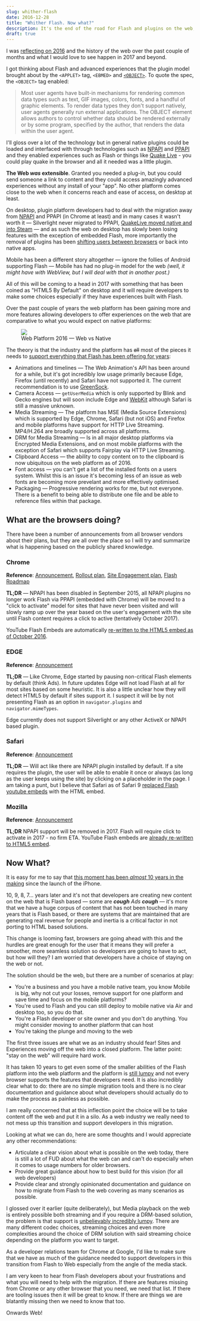 ```yaml
---
slug: whither-flash
date: 2016-12-28
title: "Whither Flash. Now what?"
description: It's the end of the road for Flash and plugins on the web, what do we do now on the web?
draft: true
---
```


I was [reflecting on 2016](/2016-devrel-year-in-review/) and the history of the
web over the past couple of months and what I would love to see happen in 2017
and beyond. 

I got thinking about Flash and advanced experiences that the plugin model brought
about by the `<APPLET>` tag, `<EBMED>` and [`<OBJECT>`](https://www.w3.org/TR/html401/struct/objects.html#h-13.3).
To quote the spec, the `<OBJECT>` tag enabled:

> Most user agents have built-in mechanisms for rendering common data types such
> as text, GIF images, colors, fonts, and a handful of graphic elements. To
> render data types they don't support natively, user agents generally run
> external applications. The OBJECT element allows authors to control whether
> data should be rendered externally or by some program, specified by the
> author, that renders the data within the user agent.

I'll gloss over a lot of the technology but in general native plugins could be
loaded and interfaced with through technologies such as
[NPAPI](https://en.wikipedia.org/wiki/NPAPI) and
[PPAPI](https://en.wikipedia.org/wiki/PPAPI) and they enabled experiences such
as Flash or things like [Quake Live](https://en.wikipedia.org/wiki/Quake_Live) -
you could play quake in the browser and all it needed was a little plugin.

**The Web *was* extensible**. Granted you needed a plug-in, but you could send
someone a link to content and they could access amazingly advanced experiences
without any install of your "app". No other platform comes close to the web when
it concerns reach and ease of access, on desktop at least.

On desktop, plugin platform developers had to deal with the migration away from
[NPAPI](https://blog.chromium.org/2014/11/the-final-countdown-for-npapi.html)
and PPAPI (in Chrome at least) and in many cases it wasn't worth it &mdash;
Silverlight never migrated to PPAPI, [QuakeLive moved native and into
Steam](http://www.vg247.com/2015/10/28/quake-live-migrated-to-steamworks-no-more-free-to-play-option/)
&mdash; and as such the web on desktop has slowly been losing features with the
exception of embedded Flash, more importantly the removal of plugins has been
[shifting users between
browsers](http://www.theinquirer.net/inquirer/news/2383624/google-will-kill-microsoft-silverlight-in-chrome-by-disabling-npapi-plug-in)
or back into native apps.

Mobile has been a different story altogether &mdash; ignore the follies of
Android supporting Flash &mdash; Mobile has had no plug-in model for the web
*(well, it might have with WebView, but I will deal with that in another post.)*

All of this will be coming to a head in 2017 with something that has been coined
as "HTML5 By Default" on desktop and it will require developers to make some
choices especially if they have experiences built with Flash.

Over the past couple of years the web platform has been gaining more and more
features allowing developers to offer experiences on the web that are
comparative to what you would expect on native platforms:

<figure>
 <img src='/images/web-platform-2016.png'>
 <figcaption>Web Platform 2016 &mdash; Web vs Native</figcaption>
</figure>

The theory is that the industry and the platform has ~~all~~ most of the pieces
it needs to [support everything that Flash has been offering for
years](https://en.wikipedia.org/wiki/Comparison_of_HTML5_and_Flash):

* Animations and timelines &mdash; The Web Animation's API has been around for a
  while, but it's got incredibly low usage primarily because Edge, Firefox
  (until recently) and Safari have not supported it. The current recommendation
  is to use [GreenSock](https://greensock.com/).
* Camera Access &mdash; `getUserMedia` which is only supported by Blink and
  Gecko engines but will soon include Edge and
  [WebKit](https://bugs.webkit.org/show_bug.cgi?id=146746) although Safari is 
  still a massive unknown.
* Media Streaming &mdash; The platform has MSE (Media Source Extensions) which
  is supported by Edge, Chrome, Safari (but not iOS) and Firefox and mobile
  platforms have support for HTTP Live Streaming. MP4/H.264 are broadly
  supported across all platforms.
* DRM for Media Streaming &mdash; Is in all major desktop platforms via Encrypted
  Media Extensions, and on most mobile platforms with the exception of Safari
  which supports Fairplay via HTTP Live Streaming.
* Clipboard Access &mdash; the ability to copy content on to the clipboard is 
  now ubiquitous on the web platform as of 2016.
* Font access &mdash; you can't get a list of the installed fonts on a users
  system. Whilst this is an issue it's becoming less of an issue as web fonts
  are becoming more prevelant and more effectively optimised.
* Packaging &mdash; Progressive rendering works for me, but not everyone. There
  is a benefit to being able to distribute one file and be able to reference files
  within that package.

## What are the browsers doing?

There have been a number of announcements from all browser vendors about their
plans, but they are all over the place so I will try and summarize what is
happening based on the publicly shared knowledge.

### Chrome

**Reference**: [Announcement](https://blog.google/products/chrome/flash-and-chrome/), [Rollout
plan](https://blog.chromium.org/2016/12/roll-out-plan-for-html5-by-default.html),
[Site Engagement
plan](https://www.chromium.org/developers/design-documents/site-engagement),
[Flash
Roadmap](https://sites.google.com/a/chromium.org/dev/flash-roadmap#TOC-HTML5-By-Default-Target:-Chrome-55---Dec-2016-)

**TL;DR** &mdash; NPAPI has been disabled in September 2015, all NPAPI plugins no longer work
Flash via PPAPI (embedded with Chrome) will be moved to a "click to activate" 
model for sites that have never been visited and will slowly ramp up over the 
year based on the user's engagement with the site until Flash content requires
a click to active (tentatively October 2017).

YouTube Flash Embeds are automatically [re-written to the HTML5 embed as of October
2016](https://bugs.chromium.org/p/chromium/issues/detail?id=625984).

### EDGE

**Reference**: [Announcement](https://blogs.windows.com/msedgedev/2016/12/14/edge-flash-click-run/#jLOsxEyi0MfEzdJv.97)

**TL;DR** &mdash; Like Chrome, Edge started by pausing non-critical Flash elements by default
(think Ads). In future updates Edge will not load Flash at all for most sites
based on some heuristic. It is also a little unclear how they will detect HTML5
by default if sites support it. I suspect it will be by not presenting Flash as
an option in `navigator.plugins` and `navigator.mimeTypes`.

Edge currently does not support Silverlight or any other ActiveX or NPAPI based
plugin.

### Safari

**Reference**: [Announcement](https://webkit.org/blog/6589/next-steps-for-legacy-plug-ins/)

**TL;DR** &mdash; Will act like there are NPAPI plugin installed by default. If
a site requires the plugin, the user will be able to enable it once or always
(as long as the user keeps using the site) by clicking on a placeholder in the
page. I am taking a punt, but I believe that Safari as of Safari 9 [replaced
Flash youtube embeds](https://trac.webkit.org/browser/trunk/Source/WebCore/Modules/plugins/YouTubePluginReplacement.cpp)
with the HTML embed.

### Mozilla

**Reference**: [Announcement](https://blog.mozilla.org/futurereleases/2016/07/20/reducing-adobe-flash-usage-in-firefox/)

**TL;DR**  NPAPI support will be removed in 2017. Flash will require click to
activate in 2017 - no firm ETA. YouTube Flash embeds are [already re-written to
HTML5 embed](https://bugzilla.mozilla.org/show_bug.cgi?id=769117).

## Now What?

It is easy for me to say that [this moment has been _almost_ 10 years in the
making](https://en.wikipedia.org/wiki/Apple_and_Adobe_Flash_controversy) since
the launch of the iPhone.

10, 9, 8, 7... years later and it's not that developers are creating new content
on the web that is Flash based &mdash; some are _**cough** Ads **cough**_
&mdash; it's more that we have a huge corpus of content that has not been
touched in many years that is Flash based, or there are systems that are
maintained that are generating real revenue for people and inertia is a critical
factor in not porting to HTML based solutions.

This change is looming fast, browsers are going ahead with this and the hurdles
are great enough for the user that it means they will prefer a smoother, more
seamless solution so developers are going to have to act, but how will they? I
am worried that developers have a choice of staying on the web or not.

The solution should be the web, but there are a number of scenarios at play:

* You're a business and you have a mobile native team, you know Mobile is big,
  why not cut your losses, remove support for one platform and save time and
  focus on the mobile platforms?
* You're used to Flash and you can still deploy to mobile native via Air and
  desktop too, so you do that.
* You're a Flash developer or site owner and you don't do anything. You might 
  consider moving to another platform that can host 
* You're taking the plunge and moving to the web

The first three issues are what we as an industry should fear! Sites and 
Experiences moving off the web into a closed platform. The latter point: "stay 
on the web" will require hard work.
  
It has taken 10 years to get even some of the smaller abilities of the Flash 
platform into the web platform and the platform is [still lumpy](/the-lumpy-web/)
and not every browser supports the features that developers need. It is also
incredibly clear what to do: there are no simple migration tools and there is no 
clear documentation and guidance about what developers should actually do to
make the process as painless as possible.

I am really concerned that at this inflection point the choice will be to take
content off the web and put it in a silo. As a web industry we really need to
not mess up this transition and support developers in this migration.

Looking at what we can do, here are some thoughts and I would appreciate any
other recommendations:

* Articulate a clear vision about what is possible on the web today, there is 
  still a lot of FUD about what the web can and can't do especially when it
  comes to usage numbers for older browsers.
* Provide great guidance about how to best build for this vision (for all 
  web developers)
* Provide clear and strongly opinionated documentation and guidance on how to
  migrate from Flash to the web covering as many scenarios as possible.

I glossed over it earlier (quite deliberately), but Media playback on the web is
entirely possible both streaming and if you require a DRM-based solution, the
problem is that support is [unbelievably incredibly lumpy](/the-lumpy-web/).
There are many different codec choices, streaming choices and even more
complexities around the choice of DRM solution with said streaming choice 
depending on the platform you want to target.

As a developer relations team for Chrome at Google, I'd like to make sure that
we have as much of the guidance needed to support developers in this
transition from Flash to Web especially from the angle of the media stack.

I am very keen to hear from Flash developers about your frustrations
and what you will need to help with the migration. If there are features missing
from Chrome or any other browser that you need, we need that list. If there
are tooling issues then it will be great to know. If there are things we are
blatantly missing then we need to know that too.

Onwards Web!